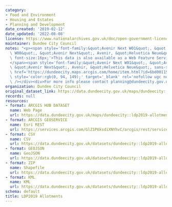 ```yaml
---
category:
- Food and Environment
- Housing and Estates
- Planning and Development
date_created: '2019-02-12'
date_updated: '2022-08-08'
license: https://www.nationalarchives.gov.uk/doc/open-government-licence/version/3/
maintainer: Dundee City Council
notes: "<p><span style='font-family:&quot;Avenir Next W01&quot;, &quot;Avenir Next\
  \ W00&quot;, &quot;Avenir Next&quot;, Avenir, &quot;Helvetica Neue&quot;, sans-serif;\
  \ font-size:16px;'>This data is also available as a Web Feature Service (WFS) at\_\
  </span><span style='font-family:&quot;Avenir Next W01&quot;, &quot;Avenir Next W00&quot;,\
  \ &quot;Avenir Next&quot;, Avenir, &quot;Helvetica Neue&quot;, sans-serif; font-size:16px;'><a\
  \ href='https://dundeecity.maps.arcgis.com/home/item.html?id=6bd0011538594e8e9f422d24b22d7f8c#overview'\
  \ style='color:rgb(0, 94, 149);' target='_blank' rel='nofollow ugc noopener noreferrer'>https://dundeecity.maps.arcgis.com/home/item.html?id=6bd0011538594e8e9f422d24b22d7f8c#overview</a></span><div><br\
  \ /></div><div>For more info please contact planning@dundeecity.gov.uk</div></p>"
organization: Dundee City Council
original_dataset_link: https://data.dundeecity.gov.uk/maps/dundeecity::ldp2019-allotments
records: null
resources:
- format: ARCGIS HUB DATASET
  name: Web Page
  url: https://data.dundeecity.gov.uk/maps/dundeecity::ldp2019-allotments
- format: ARCGIS GEOSERVICE
  name: Esri REST
  url: https://services.arcgis.com/GlZ1P6ksdiXNYhvC/arcgis/rest/services/LDP2019_WFL1/FeatureServer/5
- format: CSV
  name: CSV
  url: https://data.dundeecity.gov.uk/datasets/dundeecity::ldp2019-allotments.csv?where=1=1&outSR=%7B%22latestWkid%22%3A27700%2C%22wkid%22%3A27700%7D
- format: GEOJSON
  name: GeoJSON
  url: https://data.dundeecity.gov.uk/datasets/dundeecity::ldp2019-allotments.geojson?where=1=1&outSR=%7B%22latestWkid%22%3A27700%2C%22wkid%22%3A27700%7D
- format: ZIP
  name: Shapefile
  url: https://data.dundeecity.gov.uk/datasets/dundeecity::ldp2019-allotments.zip?where=1=1&outSR=%7B%22latestWkid%22%3A27700%2C%22wkid%22%3A27700%7D
- format: KML
  name: KML
  url: https://data.dundeecity.gov.uk/datasets/dundeecity::ldp2019-allotments.kml?where=1=1&outSR=%7B%22latestWkid%22%3A27700%2C%22wkid%22%3A27700%7D
schema: default
title: LDP2019 Allotments
---
```

